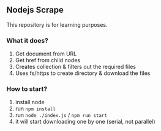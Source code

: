 ## Nodejs Scrape

This repository is for learning purposes.

### What it does?

1. Get document from URL
2. Get href from child nodes
3. Creates collection & filters out the required files
4. Uses fs/https to create directory & download the files

### How to start?

1. install node
2. run `npm install`
3. run `node ./index.js` / `npm run start`
4. it will start downloading one by one (serial, not parallel)
